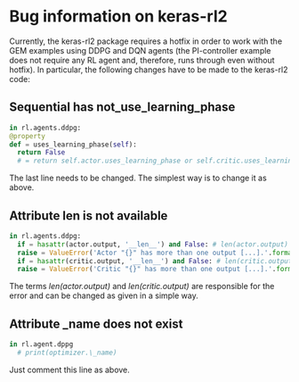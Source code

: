 # Bug information on keras-rl2 

Currently, the keras-rl2 package requires a hotfix in order to work with the GEM examples using DDPG and DQN agents (the PI-controller example does not require any RL agent and, therefore, runs through even without hotfix). In particular, the following changes have to be made to the keras-rl2 code:  
  
## Sequential has not_use_learning_phase
```python
in rl.agents.ddpg:
@property
def = uses_learning_phase(self): 
  return False 
  # = return self.actor.uses_learning_phase or self.critic.uses_learning_phase
```  
The last line needs to be changed. The simplest way is to change it as above.
  

## Attribute len is not available
```python
in rl.agents.ddpg:
  if = hasattr(actor.output, '__len__') and False: # len(actor.output) > 1:
  raise = ValueError('Actor "{}" has more than one output [...].'.format(actor))
  if = hasattr(critic.output, '__len__') and False: # len(critic.output) > 1:
  raise = ValueError('Critic "{}" has more than one output [...].'.format(critic))
```  
The terms *len(actor.output)* and *len(critic.output)* are responsible for the error and can be changed as given in a simple way.
  
## Attribute _name does not exist
```python
in rl.agent.dppg
  # print(optimizer.\_name)
```  		
Just comment this line as above.
